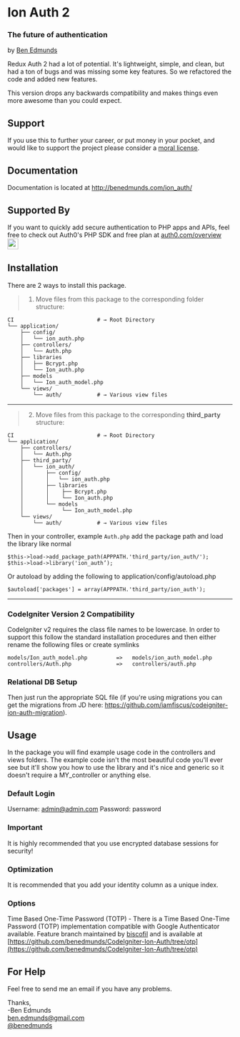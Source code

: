 # Ion Auth 2
### The future of authentication
by [Ben Edmunds](http://benedmunds.com)

Redux Auth 2 had a lot of potential.  It's lightweight, simple, and clean,
but had a ton of bugs and was missing some key features.  So we refactored
the code and added new features.

This version drops any backwards compatibility and makes things even more
awesome than you could expect.


## Support
If you use this to further your career, or put money in your pocket, and would like to support the project please consider a [moral license](https://www.morallicense.com/benedmunds/ion-auth).


## Documentation
Documentation is located at http://benedmunds.com/ion_auth/

## Supported By
If you want to quickly add secure authentication to PHP apps and APIs, feel free to check out Auth0's PHP SDK and free plan at [auth0.com/overview](https://auth0.com/overview?utm_source=GHsponsor&utm_medium=GHsponsor&utm_campaign=codeigniter-ion-auth&utm_content=auth) <img src="https://camo.githubusercontent.com/a5239b0ec31b7586e445f5057bc857e2193d0adc/687474703a2f2f70617373706f72746a732e6f72672f696d616765732f737570706f727465645f6c6f676f2e737667" alt="" data-canonical-src="http://passportjs.org/images/supported_logo.svg" width="24">

## Installation
There are 2 ways to install this package.

> 1. Move files from this package to the corresponding folder structure:

```shell
CI                          # → Root Directory
└── application/
    ├── config/
    │   └── ion_auth.php
    ├── controllers/
    │   └── Auth.php
    ├── libraries
    │   ├── Bcrypt.php
    │   └── Ion_auth.php
    ├── models
    │   └── Ion_auth_model.php
    └── views/
        └── auth/           # → Various view files
```
---

> 2. Move files from this package to the corresponding **third_party** structure:

```shell
CI                          # → Root Directory
└── application/
    ├── controllers/
    │   └── Auth.php
    ├── third_party/
    │   └── ion_auth/
    │       ├── config/
    │       │   └── ion_auth.php
    │       ├── libraries
    │       │    ├── Bcrypt.php
    │       │    └── Ion_auth.php
    │       └── models
    │            └── Ion_auth_model.php
    └── views/
        └── auth/           # → Various view files
```

Then in your controller, example `Auth.php` add the package path and load the library like normal

	$this->load->add_package_path(APPPATH.'third_party/ion_auth/');
	$this->load->library('ion_auth’);
	
Or autoload by adding the following to application/config/autoload.php

	$autoload['packages'] = array(APPPATH.'third_party/ion_auth');


---

### CodeIgniter Version 2 Compatibility
CodeIgniter v2 requires the class file names to be lowercase.  In order to support this follow the standard installation procedures and then either rename the following files or create symlinks

	models/Ion_auth_model.php         =>   models/ion_auth_model.php
	controllers/Auth.php              =>   controllers/auth.php

### Relational DB Setup
Then just run the appropriate SQL file (if you're using migrations you can
get the migrations from JD here:
https://github.com/iamfiscus/codeigniter-ion-auth-migration).

## Usage
In the package you will find example usage code in the controllers and views
folders.  The example code isn't the most beautiful code you'll ever see but
it'll show you how to use the library and it's nice and generic so it doesn't
require a MY_controller or anything else.

### Default Login
Username: admin@admin.com
Password: password


### Important
It is highly recommended that you use encrypted database sessions for security!


### Optimization
It is recommended that you add your identity column as a unique index.


### Options
Time Based One-Time Password (TOTP) -
There is a Time Based One-Time Password (TOTP) implementation compatible with Google Authenticator available. Feature branch maintained by [biscofil](https://github.com/biscofil) and is available at [https://github.com/benedmunds/CodeIgniter-Ion-Auth/tree/otp](https://github.com/benedmunds/CodeIgniter-Ion-Auth/tree/otp)


## For Help
Feel free to send me an email if you have any problems.


Thanks,    
-Ben Edmunds       
 ben.edmunds@gmail.com   
 [@benedmunds](http://twitter.com/benedmunds)   
